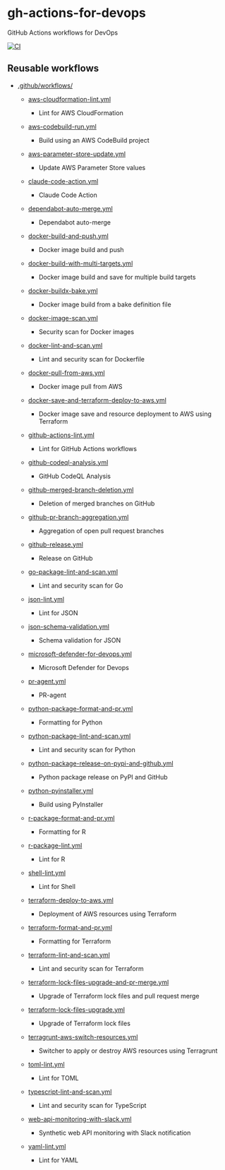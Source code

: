gh-actions-for-devops
=====================

GitHub Actions workflows for DevOps

[![CI](https://github.com/dceoy/gh-actions-for-devops/actions/workflows/ci.yml/badge.svg)](https://github.com/dceoy/gh-actions-for-devops/actions/workflows/ci.yml)

Reusable workflows
------------------

- [.github/workflows/](.github/workflows/)

  - [aws-cloudformation-lint.yml](.github/workflows/aws-cloudformation-lint.yml)
    - Lint for AWS CloudFormation

  - [aws-codebuild-run.yml](.github/workflows/aws-codebuild-run.yml)
    - Build using an AWS CodeBuild project

  - [aws-parameter-store-update.yml](.github/workflows/aws-parameter-store-update.yml)
    - Update AWS Parameter Store values

  - [claude-code-action.yml](.github/workflows/claude-code-action.yml)
    - Claude Code Action

  - [dependabot-auto-merge.yml](.github/workflows/dependabot-auto-merge.yml)
    - Dependabot auto-merge

  - [docker-build-and-push.yml](.github/workflows/docker-build-and-push.yml)
    - Docker image build and push

  - [docker-build-with-multi-targets.yml](.github/workflows/docker-build-with-multi-targets.yml)
    - Docker image build and save for multiple build targets

  - [docker-buildx-bake.yml](.github/workflows/docker-buildx-bake.yml)
    - Docker image build from a bake definition file

  - [docker-image-scan.yml](.github/workflows/docker-image-scan.yml)
    - Security scan for Docker images

  - [docker-lint-and-scan.yml](.github/workflows/docker-lint-and-scan.yml)
    - Lint and security scan for Dockerfile

  - [docker-pull-from-aws.yml](.github/workflows/docker-pull-from-aws.yml)
    - Docker image pull from AWS

  - [docker-save-and-terraform-deploy-to-aws.yml](.github/workflows/docker-save-and-terraform-deploy-to-aws.yml)
    - Docker image save and resource deployment to AWS using Terraform

  - [github-actions-lint.yml](.github/workflows/github-actions-lint.yml)
    - Lint for GitHub Actions workflows

  - [github-codeql-analysis.yml](.github/workflows/github-codeql-analysis.yml)
    - GitHub CodeQL Analysis

  - [github-merged-branch-deletion.yml](.github/workflows/github-merged-branch-deletion.yml)
    - Deletion of merged branches on GitHub

  - [github-pr-branch-aggregation.yml](.github/workflows/github-pr-branch-aggregation.yml)
    - Aggregation of open pull request branches

  - [github-release.yml](.github/workflows/github-release.yml)
    - Release on GitHub

  - [go-package-lint-and-scan.yml](.github/workflows/go-package-lint-and-scan.yml)
    - Lint and security scan for Go

  - [json-lint.yml](.github/workflows/json-lint.yml)
    - Lint for JSON

  - [json-schema-validation.yml](.github/workflows/json-schema-validation.yml)
    - Schema validation for JSON

  - [microsoft-defender-for-devops.yml](.github/workflows/microsoft-defender-for-devops.yml)
    - Microsoft Defender for Devops

  - [pr-agent.yml](.github/workflows/pr-agent.yml)
    - PR-agent

  - [python-package-format-and-pr.yml](.github/workflows/python-package-format-and-pr.yml)
    - Formatting for Python

  - [python-package-lint-and-scan.yml](.github/workflows/python-package-lint-and-scan.yml)
    - Lint and security scan for Python

  - [python-package-release-on-pypi-and-github.yml](.github/workflows/python-package-release-on-pypi-and-github.yml)
    - Python package release on PyPI and GitHub

  - [python-pyinstaller.yml](.github/workflows/python-pyinstaller.yml)
    - Build using PyInstaller

  - [r-package-format-and-pr.yml](.github/workflows/r-package-format-and-pr.yml)
    - Formatting for R

  - [r-package-lint.yml](.github/workflows/r-package-lint.yml)
    - Lint for R

  - [shell-lint.yml](.github/workflows/shell-lint.yml)
    - Lint for Shell

  - [terraform-deploy-to-aws.yml](.github/workflows/terraform-deploy-to-aws.yml)
    - Deployment of AWS resources using Terraform

  - [terraform-format-and-pr.yml](.github/workflows/terraform-format-and-pr.yml)
    - Formatting for Terraform

  - [terraform-lint-and-scan.yml](.github/workflows/terraform-lint-and-scan.yml)
    - Lint and security scan for Terraform

  - [terraform-lock-files-upgrade-and-pr-merge.yml](.github/workflows/terraform-lock-files-upgrade-and-pr-merge.yml)
    - Upgrade of Terraform lock files and pull request merge

  - [terraform-lock-files-upgrade.yml](.github/workflows/terraform-lock-files-upgrade.yml)
    - Upgrade of Terraform lock files

  - [terragrunt-aws-switch-resources.yml](.github/workflows/terragrunt-aws-switch-resources.yml)
    - Switcher to apply or destroy AWS resources using Terragrunt

  - [toml-lint.yml](.github/workflows/toml-lint.yml)
    - Lint for TOML

  - [typescript-lint-and-scan.yml](.github/workflows/typescript-lint-and-scan.yml)
    - Lint and security scan for TypeScript

  - [web-api-monitoring-with-slack.yml](.github/workflows/web-api-monitoring-with-slack.yml)
    - Synthetic web API monitoring with Slack notification

  - [yaml-lint.yml](.github/workflows/yaml-lint.yml)
    - Lint for YAML
